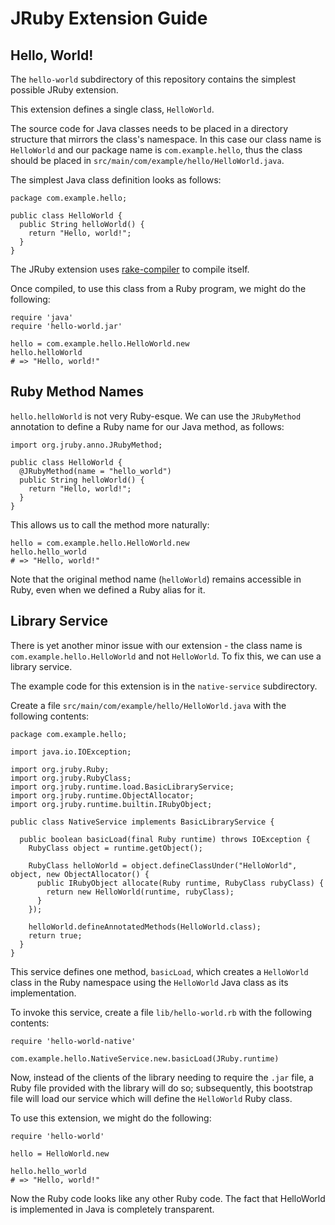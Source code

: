 JRuby Extension Guide
=====================

Hello, World!
-------------

The `hello-world` subdirectory of this repository contains the simplest
possible JRuby extension.

This extension defines a single class, `HelloWorld`.

The source code for Java classes needs to be placed in a directory structure
that mirrors the class's namespace. In this case our class name is
`HelloWorld` and our package name is `com.example.hello`, thus the class should
be placed in `src/main/com/example/hello/HelloWorld.java`.

The simplest Java class definition looks as follows:

    package com.example.hello;

    public class HelloWorld {
      public String helloWorld() {
        return "Hello, world!";
      }
    }

The JRuby extension uses [rake-compiler](https://github.com/rake-compiler/rake-compiler)
to compile itself.

Once compiled, to use this class from a Ruby program, we might do the
following:

    require 'java'
    require 'hello-world.jar'

    hello = com.example.hello.HelloWorld.new
    hello.helloWorld
    # => "Hello, world!"


Ruby Method Names
-----------------

`hello.helloWorld` is not very Ruby-esque. We can use the `JRubyMethod`
annotation to define a Ruby name for our Java method, as follows:

    import org.jruby.anno.JRubyMethod;

    public class HelloWorld {
      @JRubyMethod(name = "hello_world")
      public String helloWorld() {
        return "Hello, world!";
      }
    }

This allows us to call the method more naturally:

    hello = com.example.hello.HelloWorld.new
    hello.hello_world
    # => "Hello, world!"

Note that the original method name (`helloWorld`) remains accessible in Ruby,
even when we defined a Ruby alias for it.


Library Service
---------------

There is yet another minor issue with our extension - the class name is
`com.example.hello.HelloWorld` and not `HelloWorld`. To fix this, we can use
a library service.

The example code for this extension is in the `native-service` subdirectory.

Create a file `src/main/com/example/hello/HelloWorld.java` with the
following contents:

    package com.example.hello;

    import java.io.IOException;

    import org.jruby.Ruby;
    import org.jruby.RubyClass;
    import org.jruby.runtime.load.BasicLibraryService;
    import org.jruby.runtime.ObjectAllocator;
    import org.jruby.runtime.builtin.IRubyObject;

    public class NativeService implements BasicLibraryService {

      public boolean basicLoad(final Ruby runtime) throws IOException {
        RubyClass object = runtime.getObject();
        
        RubyClass helloWorld = object.defineClassUnder("HelloWorld", object, new ObjectAllocator() {
          public IRubyObject allocate(Ruby runtime, RubyClass rubyClass) {
            return new HelloWorld(runtime, rubyClass);
          }
        });

        helloWorld.defineAnnotatedMethods(HelloWorld.class);
        return true;
      }
    }

This service defines one method, `basicLoad`, which creates a `HelloWorld`
class in the Ruby namespace using the `HelloWorld` Java class as its
implementation.

To invoke this service, create a file `lib/hello-world.rb` with the
following contents:

    require 'hello-world-native'

    com.example.hello.NativeService.new.basicLoad(JRuby.runtime)

Now, instead of the clients of the library needing to require the `.jar` file,
a Ruby file provided with the library will do so; subsequently, this
bootstrap file will load our service which will define the `HelloWorld`
Ruby class.

To use this extension, we might do the following:

    require 'hello-world'

    hello = HelloWorld.new

    hello.hello_world
    # => "Hello, world!"

Now the Ruby code looks like any other Ruby code. The fact that HelloWorld
is implemented in Java is completely transparent.
